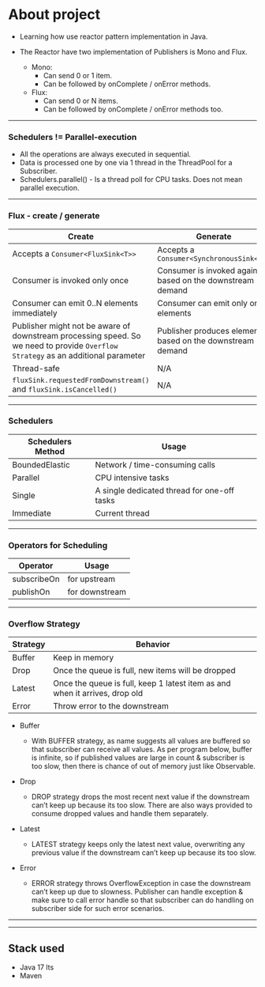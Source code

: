 # About project
- Learning how use reactor pattern implementation in Java.

- The Reactor have two implementation of Publishers is Mono and Flux.
    - Mono:
        - Can send 0 or 1 item.
        - Can be followed by onComplete / onError methods.
    - Flux:
        - Can send 0 or N items.
        - Can be followed by onComplete / onError methods too.

---

### Schedulers != Parallel-execution

- All the operations are always executed in sequential.
- Data is processed one by one via 1 thread in the ThreadPool for a Subscriber.
- Schedulers.parallel() - Is a thread poll for CPU tasks. Does not mean parallel execution.

---

### Flux - create / generate

| Create                                                                                                                            | Generate                                                   |
|-----------------------------------------------------------------------------------------------------------------------------------|------------------------------------------------------------|
| Accepts a `Consumer<FluxSink<T>>`                                                                                                 | Accepts a `Consumer<SynchronousSink<T>>`                   |
| Consumer is invoked only once                                                                                                     | Consumer is invoked again based on the downstream demand   |
| Consumer can emit 0..N elements immediately                                                                                       | Consumer can emit only one elements                        |
| Publisher might not be aware of downstream processing speed. So we need to provide `Overflow Strategy` as an additional parameter | Publisher produces elements based on the downstream demand |
| Thread-safe                                                                                                                       | N/A                                                        |
| `fluxSink.requestedFromDownstream()` and `fluxSink.isCancelled()`                                                                 | N/A                                                        |

---

### Schedulers
| Schedulers Method | Usage                                        |
|-------------------|----------------------------------------------|
| BoundedElastic    | Network / time-consuming calls               |
| Parallel          | CPU intensive tasks                          |
| Single            | A single dedicated thread for one-off tasks  |
| Immediate         | Current thread                               |

---

### Operators for Scheduling
| Operator    | Usage          |
|-------------|----------------|
| subscribeOn | for upstream   |
| publishOn   | for downstream |

----

### Overflow Strategy
| Strategy | Behavior                                                                    |
|----------|-----------------------------------------------------------------------------|
| Buffer   | Keep in memory                                                              |
| Drop     | Once the queue is full, new items will be dropped                           |
| Latest   | Once the queue is full, keep 1 latest item as and when it arrives, drop old |
| Error    | Throw error to the downstream                                               |


- Buffer
    - With BUFFER strategy, as name suggests all values are buffered so that subscriber can receive all values. As per program below, buffer is infinite, so if published values are large in count & subscriber is too slow, then there is chance of out of memory just like Observable.

- Drop
    - DROP strategy drops the most recent next value if the downstream can’t keep up because its too slow. There are also ways provided to consume dropped values and handle them separately.

- Latest
    - LATEST strategy keeps only the latest next value, overwriting any previous value if the downstream can’t keep up because its too slow.


- Error
    - ERROR strategy throws OverflowException in case the downstream can’t keep up due to slowness. Publisher can handle exception & make sure to call error handle so that subscriber can do handling on subscriber side for such error scenarios.


---
---

## Stack used
- Java 17 lts
- Maven
